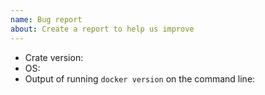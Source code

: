 ```yaml
---
name: Bug report
about: Create a report to help us improve
---
```


<!-- Please search existing issues to avoid creating duplicates. -->

<!-- Use Help > Report Issue to prefill these. -->
- Crate version:
- OS:
- Output of running `docker version` on the command line:

